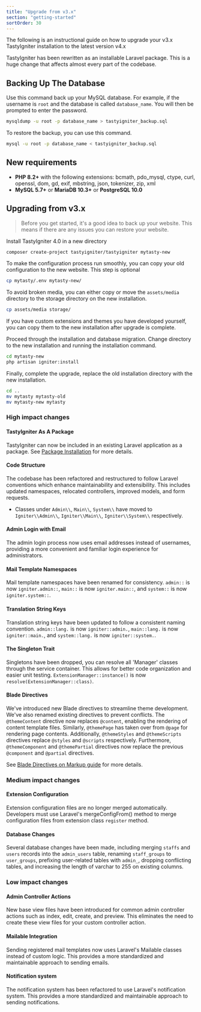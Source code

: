 ```yaml
---
title: "Upgrade from v3.x"
section: "getting-started"
sortOrder: 30
---
```


The following is an instructional guide on how to upgrade your v3.x TastyIgniter installation to the latest version v4.x

TastyIgniter has been rewritten as an installable Laravel package. This is a huge change that affects almost
every part of the codebase.

## Backing Up The Database

Use this command back up your MySQL database. For example, if the username is `root` and the database is called
`database_name`. You will then be prompted to enter the password.

```bash
mysqldump -u root -p database_name > tastyigniter_backup.sql
```

To restore the backup, you can use this command.

```bash
mysql -u root -p database_name < tastyigniter_backup.sql
```

## New requirements

- **PHP 8.2+** with the following extensions: bcmath, pdo_mysql, ctype, curl, openssl, dom, gd, exif, mbstring, json,
  tokenizer, zip, xml
- **MySQL 5.7+** or **MariaDB 10.3+** or **PostgreSQL 10.0**

## Upgrading from v3.x

> Before you get started, it's a good idea to back up your website. This means if there are any issues you can restore
> your website.

Install TastyIgniter 4.0 in a new directory

```bash
composer create-project tastyigniter/tastyigniter mytasty-new
```

To make the configuration process run smoothly, you can copy your old configuration to the new website. This step is
optional

```bash
cp mytasty/.env mytasty-new/
```

To avoid broken media, you can either copy or move the `assets/media` directory to the storage directory on the new
installation.

```bash
cp assets/media storage/
```

If you have custom extensions and themes you have developed yourself, you can copy them to the new installation after
upgrade is complete.

Proceed through the installation and database migration. Change directory to the new installation and running the
installation command.

```bash
cd mytasty-new
php artisan igniter:install
```

Finally, complete the upgrade, replace the old installation directory with the new installation.

```bash
cd ..
mv mytasty mytasty-old
mv mytasty-new mytasty
```

### High impact changes

#### TastyIgniter As A Package

TastyIgniter can now be included in an existing Laravel application as a package.
See [Package Installation](/installation#package-installation) for more details.

#### Code Structure

The codebase has been refactored and restructured to follow Laravel conventions which enhance maintainability and
extensibility. This includes updated namespaces, relocated controllers, improved models, and form requests.

- Classes under `Admin\\`, `Main\\`, `System\\` have moved to `Igniter\\Admin\\`, `Igniter\\Main\\`, `Igniter\\System\\`
  respectively.

#### Admin Login with Email

The admin login process now uses email addresses instead of usernames, providing a more convenient and familiar login
experience for administrators.

#### Mail Template Namespaces

Mail template namespaces have been renamed for consistency. `admin::` is
now `igniter.admin::`, `main::` is now `igniter.main::`, and `system::` is now `igniter.system::`.

#### Translation String Keys

Translation string keys have been updated to follow a consistent naming
convention. `admin::lang.` is now `igniter::admin.`, `main::lang.` is now `igniter::main.`, and `system::lang.` is
now `igniter::system.`.

#### The Singleton Trait

Singletons have been dropped, you can resolve all 'Manager' classes through the service container. This allows for better code
organization and easier unit testing. `ExtensionManager::instance()` is now `resolve(ExtensionManager::class)`.

#### Blade Directives

We've introduced new Blade directives to streamline theme development. We've also renamed existing directives to prevent conflicts. The `@themeContent` directive now replaces `@content`, enabling the rendering of content template files. Similarly, `@themePage` has taken over from `@page` for rendering page contents. Additionally, `@themeStyles` and `@themeScripts` directives replace `@styles` and `@scripts` respectively. Furthermore, `@themeComponent` and `@themePartial` directives now replace the previous `@component` and `@partial` directives.

See [Blade Directives on Markup guide](customize/markup-guide#directives) for more details.

### Medium impact changes

#### Extension Configuration

Extension configuration files are no longer merged automatically. Developers must use Laravel's
mergeConfigFrom() method to merge configuration files from extension class `register` method.

#### Database Changes

Several database changes have been made, including merging `staffs` and `users` records into the `admin_users` table,
renaming `staff_groups` to `user_groups`, prefixing user-related tables with `admin_`, dropping conflicting tables, and
increasing the length of varchar to 255 on existing columns.

### Low impact changes

#### Admin Controller Actions

New base view files have been introduced for common admin controller actions such as index, edit, create, and preview.
This eliminates the need to create these view files for your custom controller action.

#### Mailable Integration

Sending registered mail templates now uses Laravel's Mailable classes instead of custom logic. This provides a more
standardized and maintainable approach to sending emails.

#### Notification system

The notification system has been refactored to use Laravel's notification system. This provides a more standardized and maintainable approach to sending notifications.
